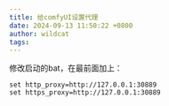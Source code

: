 ```yaml
---
title: 给comfyUI设置代理
date: 2024-09-13 11:50:22 +0800
author: wildcat
tags:
---
```

修改启动的bat，在最前面加上：

```
set http_proxy=http://127.0.0.1:30889
set https_proxy=http://127.0.0.1:30889
```

